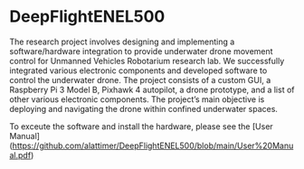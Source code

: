 # DeepFlightENEL500

The research project involves designing and implementing a software/hardware integration to provide underwater drone movement control for Unmanned Vehicles Robotarium research lab. We successfully integrated various electronic components and developed software to control the underwater drone. The project consists of a custom GUI, a Raspberry Pi 3 Model B, Pixhawk 4 autopilot, a drone prototype, and a list of other various electronic components. The project’s main objective is deploying and navigating the drone within confined underwater spaces.

To exceute the software and install the hardware, please see the [User Manual] (https://github.com/alattimer/DeepFlightENEL500/blob/main/User%20Manual.pdf)
